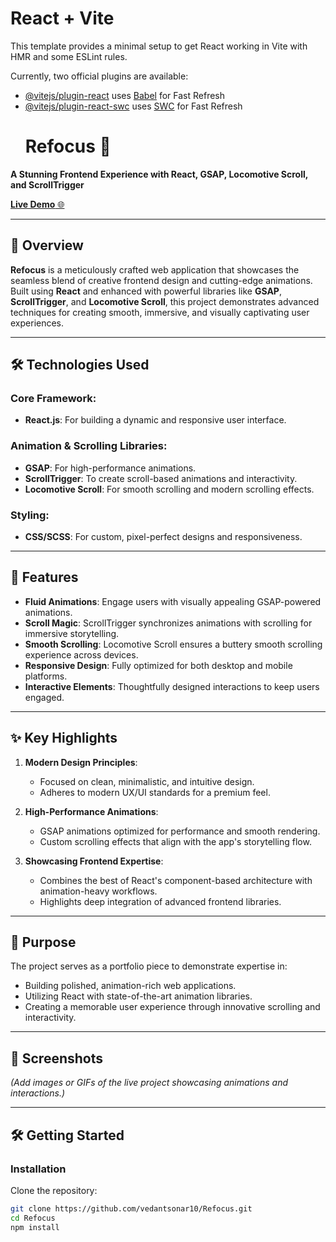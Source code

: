 # React + Vite

This template provides a minimal setup to get React working in Vite with HMR and some ESLint rules.

Currently, two official plugins are available:

- [@vitejs/plugin-react](https://github.com/vitejs/vite-plugin-react/blob/main/packages/plugin-react/README.md) uses [Babel](https://babeljs.io/) for Fast Refresh
- [@vitejs/plugin-react-swc](https://github.com/vitejs/vite-plugin-react-swc) uses [SWC](https://swc.rs/) for Fast Refresh
  # Refocus 🌟  
**A Stunning Frontend Experience with React, GSAP, Locomotive Scroll, and ScrollTrigger**  

[**Live Demo** 🌐](https://vedantsonar10.github.io/Refocus/)  

---

## 🚀 Overview  

**Refocus** is a meticulously crafted web application that showcases the seamless blend of creative frontend design and cutting-edge animations. Built using **React** and enhanced with powerful libraries like **GSAP**, **ScrollTrigger**, and **Locomotive Scroll**, this project demonstrates advanced techniques for creating smooth, immersive, and visually captivating user experiences.  

---

## 🛠️ Technologies Used  

### Core Framework:  
- **React.js**: For building a dynamic and responsive user interface.  

### Animation & Scrolling Libraries:  
- **GSAP**: For high-performance animations.  
- **ScrollTrigger**: To create scroll-based animations and interactivity.  
- **Locomotive Scroll**: For smooth scrolling and modern scrolling effects.  

### Styling:  
- **CSS/SCSS**: For custom, pixel-perfect designs and responsiveness.  

---

## 🌟 Features  

- **Fluid Animations**: Engage users with visually appealing GSAP-powered animations.  
- **Scroll Magic**: ScrollTrigger synchronizes animations with scrolling for immersive storytelling.  
- **Smooth Scrolling**: Locomotive Scroll ensures a buttery smooth scrolling experience across devices.  
- **Responsive Design**: Fully optimized for both desktop and mobile platforms.  
- **Interactive Elements**: Thoughtfully designed interactions to keep users engaged.  

---

## ✨ Key Highlights  

1. **Modern Design Principles**:  
   - Focused on clean, minimalistic, and intuitive design.  
   - Adheres to modern UX/UI standards for a premium feel.  

2. **High-Performance Animations**:  
   - GSAP animations optimized for performance and smooth rendering.  
   - Custom scrolling effects that align with the app's storytelling flow.  

3. **Showcasing Frontend Expertise**:  
   - Combines the best of React's component-based architecture with animation-heavy workflows.  
   - Highlights deep integration of advanced frontend libraries.  

---

## 🎯 Purpose  

The project serves as a portfolio piece to demonstrate expertise in:  
- Building polished, animation-rich web applications.  
- Utilizing React with state-of-the-art animation libraries.  
- Creating a memorable user experience through innovative scrolling and interactivity.  

---

## 📸 Screenshots  

*(Add images or GIFs of the live project showcasing animations and interactions.)*  

---

## 🛠️ Getting Started  

### Installation  
Clone the repository:  
```bash  
git clone https://github.com/vedantsonar10/Refocus.git  
cd Refocus  
npm install  

